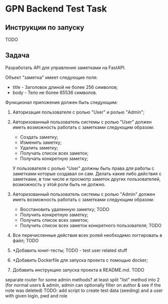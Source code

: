 # GPN Backend Test Task

## Инструкции по запуску

TODO

## Задача

Разработать API для управления заметками на FastAPI.

Объект "заметка" имеет следующие поля:
- title - Заголовок длиной не более 256 символов;
- body - Тело не более 65536 символов. 

Функционал приложения должен быть следующим: 

1. Авторизация пользователя с ролью "User" и ролью "Admin";

2. Авторизованный пользователь системы с ролью "User" должен иметь возможность работать с заметками следующим образом:
    - Cоздать заметку;
    - Изменить заметку;
    - Удалить заметку;
    - Получать список всех заметок;
    - Получать конкретную заметку;

    У пользователя с ролью "User" должны быть права для работы с заметками которые создавал он сам. Делать какие либо действия с заметками, в том числе и просмотр заметок других пользователей, возможность у этой роли быть не должно.

3. Авторизованный пользователь системы с ролью "Admin" должен иметь возможность работать с заметками следующим образом:
    - Восстановить удаленную заметку; TODO
    - Получить конкретную заметку;
    - Получить список всех заметок;
    - Получить список всех заметок конкретного пользователя; TODO

4. Все перечисленные действия всех ролей необходимо логгировать в файл; TODO

5. *Добавить юнит-тесты; TODO - test user related stuff

6. *Добавить Dockerfile для запуска проекта с помощью docker;

7. Добавить инструкцию запуска проекта в README.md. TODO

separate router for some admin methods? at least split "list" method into 2 (for normal users & admin, admin can optionally filter on author & see if the note was deleted)
TODO: add script to create test data (seeding) and a user with given login, pwd and role